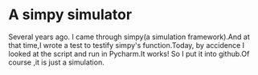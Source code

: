 # A simpy simulator
Several  years ago. I came through simpy(a simulation framework).And at that time,I wrote a test to testify simpy's function.Today, by accidence I looked at the script and run in Pycharm.It works!
So I put it into github.Of course ,it is just a simulation.
